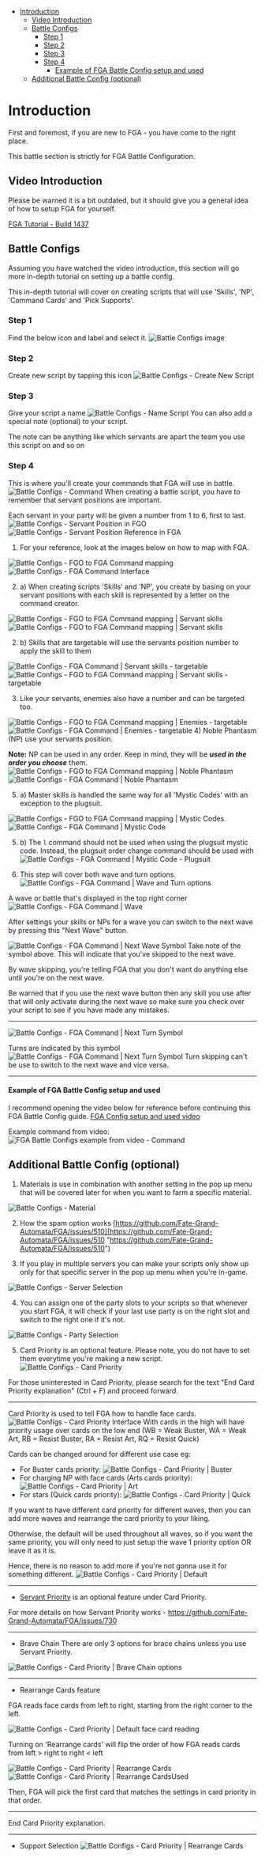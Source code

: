 - [Introduction](#introduction)
  - [Video Introduction](#video-introduction)
  - [Battle Configs](#battle-configs)
    - [Step 1](#step-1)
    - [Step 2](#step-2)
    - [Step 3](#step-3)
    - [Step 4](#step-4)
      - [Example of FGA Battle Config setup and used](#example-of-fga-battle-config-setup-and-used)
  - [Additional Battle Config (optional)](#additional-battle-config-optional)


# Introduction
First and foremost, if you are new to FGA - you have come to the right place. 

This battle section is strictly for FGA Battle Configuration. 

## Video Introduction
Please be warned it is a bit outdated, but it should give you a general idea of how to setup FGA for yourself.

<a href="https://youtube.com/watch?v=JOwupZ4W8AQ&feature=youtu.be" target="_blank"> FGA Tutorial - Build 1437 </a>

## Battle Configs
Assuming you have watched the video introduction, this section will go more in-depth tutorial on setting up a battle config.

This in-depth tutorial will cover on creating scripts that will use 'Skills', 'NP', 'Command Cards' and 'Pick Supports'.

### Step 1
Find the below icon and label and select it.
![Battle Configs image](https://cdn.discordapp.com/attachments/1127606706420068372/1127616861782147154/20230709_100604.jpg "Battle Configs")
### Step 2
Create new script by tapping this icon
![Battle Configs - Create New Script](https://cdn.discordapp.com/attachments/1127606706420068372/1127617402792837150/20230709_100808.jpg "Battle Configs - Create New Script")
### Step 3
Give your script a name
![Battle Configs - Name Script](https://cdn.discordapp.com/attachments/1127606706420068372/1127618080370073690/20230709_101031.jpg "Battle Configs - Name Script")
You can also add a special note (optional) to your script.
    
The note can be anything like which servants are apart the team you use this script on and so on

### Step 4
This is where you'll create your commands that FGA will use in battle.
![Battle Configs - Command](https://cdn.discordapp.com/attachments/1127606706420068372/1127619924370665552/20230709_101515.jpg "Command")
When creating a battle script, you have to remember that servant positions are important.

Each servant in your party will be given a number from 1 to 6, first to last.
![Battle Configs - Servant Position in FGO ](https://cdn.discordapp.com/attachments/1127606706420068372/1127622383767916625/Screenshot_20200116-225324_Video_Player.jpg "Servant Position in FGO ")
![Battle Configs - Servant Position Reference in FGA](https://cdn.discordapp.com/attachments/1127606706420068372/1127622384229306449/20230709_102808.jpg "Servant Position Reference in FGA")

1) For your reference, look at the images below on how to map with FGA.

![Battle Configs - FGO to FGA Command mapping](https://cdn.discordapp.com/attachments/1127606706420068372/1127622994605396038/20200429_183015.jpg "FGO to FGA Command mapping")
![Battle Configs - FGA Command Interface](https://cdn.discordapp.com/attachments/1127606706420068372/1127622994945130496/Screenshot_20230709-103020_FGA_CI.jpg "FGA Command Interface")

2. a) When creating scripts 'Skills' and 'NP',  you create by basing on your servant positions with each skill is represented by a letter on the command creator. 

![Battle Configs - FGO to FGA Command mapping | Servant skills](https://cdn.discordapp.com/attachments/1127606706420068372/1127625668465807371/20230709_103946.jpg "FGO to FGA Command mapping | Servant skills")
![Battle Configs - FGO to FGA Command mapping | Servant skills](https://cdn.discordapp.com/attachments/1127606706420068372/1127625668746813460/20230709_104022.jpg "FGA Command | Servant skills")

2. b) Skills that are targetable will use the servants position number to apply the skill to them

![Battle Configs - FGA Command | Servant skills - targetable](https://cdn.discordapp.com/attachments/1127606706420068372/1127627494963556362/Screenshot_20230709-104541_FGA_CI.jpg "FGA Command | Servant skills - targetable")
![Battle Configs - FGO to FGA Command mapping | Servant skills - targetable](https://cdn.discordapp.com/attachments/1127606706420068372/1127627495294894121/20230709_104707.jpg "FGO to FGA Command mapping | Servant skills - targetable")

3) Like your servants, enemies also have a number and can be targeted too.

![Battle Configs - FGO to FGA Command mapping | Enemies - targetable](https://cdn.discordapp.com/attachments/1127606706420068372/1127628553186447443/20230709_105236.jpg "FGO to FGA Command mapping | Enemies - targetable")![Battle Configs - FGA Command | Enemies - targetable](https://cdn.discordapp.com/attachments/1127606706420068372/1127628553484247100/20230709_105306.jpg "FGA Command | Enemies - targetable")
4) Noble Phantasm (NP) use your servants position. 

**Note:** NP can be used in any order. 
Keep in mind, they will be __*used in the order you choose*__ them.
![Battle Configs - FGO to FGA Command mapping | Noble Phantasm](https://cdn.discordapp.com/attachments/1127606706420068372/1127629873721135235/20230709_105703.jpg "FGO to FGA Command mapping | Noble Phantasm")
![Battle Configs - FGA Command | Noble Phantasm](https://cdn.discordapp.com/attachments/1127606706420068372/1127629874018914344/20230709_105818.jpg "FGA Command | Noble Phantasm")

5. a) Master skills is handled the same way for all 'Mystic Codes' with an exception to the plugsuit.

![Battle Configs - FGO to FGA Command mapping | Mystic Codes](https://cdn.discordapp.com/attachments/1127606706420068372/1127632299337453689/20230709_110424.jpg "FGO to FGA Command mapping | Mystic Codes")
![Battle Configs - FGA Command | Mystic Code](https://cdn.discordapp.com/attachments/1127606706420068372/1127632299568136342/20230709_110454.jpg "FGA Command | Mystic Code")

5. b)  The `l` command should not be used when using the plugsuit mystic code. Instead, the plugsuit order change command should be used with
![Battle Configs - FGA Command | Mystic Code - Plugsuit](https://cdn.discordapp.com/attachments/1127606706420068372/1127632827064778843/20230709_110918.jpg "FGA Command | Mystic Code - Plugsuit")

7. This step will cover both wave and turn options.
![Battle Configs - FGA Command | Wave and Turn options](https://cdn.discordapp.com/attachments/1127606706420068372/1127635393924300943/20230709_111920.jpg "FGA Command | Wave and Turn options")

A wave or battle that's displayed in the top right corner
![Battle Configs - FGA Command | Wave](https://cdn.discordapp.com/attachments/1127606706420068372/1127637782043566090/20230709_112240.jpg)

After settings your skills or NPs for a wave you can switch to the next wave by pressing this "Next Wave" button.

![Battle Configs - FGA Command | Next Wave Symbol](https://cdn.discordapp.com/attachments/1127606706420068372/1127642577462628433/20230709_111816.jpg "Next Wave Symbol")
Take note of the symbol above. This will indicate that you've skipped to the next wave. 

By wave skipping, you're telling FGA that you don't want do anything else until you're on the next wave. 

Be warned that if you use the next wave button then any skill you use after that will only activate during the next wave so make sure you check over your script to see if you have made any mistakes.
___
![Battle Configs - FGA Command | Next Turn Symbol](https://cdn.discordapp.com/attachments/1127606706420068372/1127644007313461249/20230709_112155.jpg "Next Turn Symbol")

Turns are indicated by this symbol
![Battle Configs - FGA Command | Next Turn Symbol](https://cdn.discordapp.com/attachments/1127606706420068372/1127644007611248680/20230709_111757.jpg "Next Turn Symbol")
Turn skipping can't be use to switch to the next wave and vice versa.
___
#### Example of FGA Battle Config setup and used
I recommend opening the video below for reference before continuing this FGA Battle Config guide.
<a href="https://youtu.be/ahY4tFEpUSg" target="_blank"> FGA Config setup and used video </a>

Example command from video:
![FGA Battle Configs example from video - Command](https://cdn.discordapp.com/attachments/1127606706420068372/1127661024938557610/20230709_124941.png "FGA Battle Configs example from video - Command")
## Additional Battle Config (optional)
1) Materials is use in combination with another setting in the pop up menu that will be covered later for when you want to farm a specific material. 

![Battle Configs - Material](https://cdn.discordapp.com/attachments/1127606706420068372/1127664742601850931/20230709_130905.jpg "Battle Configs - Material")

2) How the spam option works 
[https://github.com/Fate-Grand-Automata/FGA/issues/510](https://github.com/Fate-Grand-Automata/FGA/issues/510 "https://github.com/Fate-Grand-Automata/FGA/issues/510")

3) If you play in multiple servers you can make your scripts only show up only for that specific server in the pop up menu when you're in-game. 

![Battle Configs - Server Selection](https://cdn.discordapp.com/attachments/1127606706420068372/1127690674284798032/20230709_145949.jpg "Battle Configs - Server Selection")

4) You can assign one of the party slots to your scripts so that whenever you start FGA, it will check if your last use party is on the right slot and switch to the right one if it's not.

![Battle Configs - Party Selection](https://cdn.discordapp.com/attachments/1127606706420068372/1127690720606691338/20230709_145513.jpg "Battle Configs - Party Selection")

5) Card Priority is an optional feature. 
Please note, you do not have to set them everytime you're making a new script.
![Battle Configs - Card Priority](https://cdn.discordapp.com/attachments/1127606706420068372/1127694004822225007/20230709_151143.jpg "Battle Configs - Card Priority")

For those uninterested in Card Priority, please search for the text "End Card Priority explanation" (Ctrl + F) and proceed forward.

___
Card Priority is used to tell FGA how to handle face cards.
![Battle Configs - Card Priority Interface](https://cdn.discordapp.com/attachments/1127606706420068372/1127696989459591208/20230709_152209.jpg)
With cards in the high will have priority usage over cards on the low end (WB = Weak Buster, WA = Weak Art, RB = Resist Buster, RA = Resist Art, RQ = Resist Quick)

Cards can be changed around for different use case eg:
- For Buster cards priority: ![Battle Configs - Card Priority | Buster](https://cdn.discordapp.com/attachments/1127606706420068372/1127705166628540427/20230709_153937.jpg "Battle Configs - Card Priority | Buster")
- For charging NP with face cards (Arts cards priority):
![Battle Configs - Card Priority | Art](https://cdn.discordapp.com/attachments/1127606706420068372/1127713422881063013/20230709_154002.jpg "Battle Configs - Card Priority | Art")
- For stars (Quick cards priority): 
![Battle Configs - Card Priority | Quick](https://cdn.discordapp.com/attachments/1127606706420068372/1127713500937076927/20230709_154016.jpg "Battle Configs - Card Priority | Quick")

If you want to have different card priority for different waves, then you can add more waves and rearrange the card priority to your liking. 

Otherwise, the default will be used throughout all waves, so if you want the same priority, you will only need to just setup the wave 1 priority option OR leave it as it is. 

Hence, there is no reason to add more if you're not gonna use it for something different.
![Battle Configs - Card Priority | Default](https://cdn.discordapp.com/attachments/1127606706420068372/1127718272234696774/20230709_164455.jpg "Battle Configs - Card Priority | Default")
___

 - [Servant Priority](https://github.com/Fate-Grand-Automata/FGA/issues/730 "Servant Priority link") is an optional feature under Card Priority. 

For more details on how Servant Priority works - https://github.com/Fate-Grand-Automata/FGA/issues/730
___


- Brave Chain
There are only 3 options for brace chains unless you use Servant Priority. 

![Battle Configs - Card Priority | Brave Chain options](https://cdn.discordapp.com/attachments/1127606706420068372/1127719287168180314/20230709_165137.jpg "Battle Configs - Card Priority | Brave Chain options")
___
- Rearrange Cards feature

FGA reads face cards from left to right, starting from the right corner to the left. 

![Battle Configs - Card Priority | Default face card reading](https://cdn.discordapp.com/attachments/1127606706420068372/1127726348337696808/Untitled_design.png "Battle Configs - Card Priority | Default face card reading")

Turning on 'Rearrange cards' will flip the order of how FGA reads cards from left > right to right < left

![Battle Configs - Card Priority | Rearrange Cards](https://cdn.discordapp.com/attachments/1127606706420068372/1127720604972368032/20230709_165504.jpg "Battle Configs - Card Priority | Rearrange Cards")
![Battle Configs - Card Priority | Rearrange CardsUsed](https://cdn.discordapp.com/attachments/1127606706420068372/1127726957342232646/Untitled_design_1.png "Battle Configs - Card Priority | Rearrange Cards Used")

Then, FGA will pick the first card that matches the settings in card priority in that order.

___
End Card Priority explanation.
___

 - Support Selection
![Battle Configs - Card Priority | Rearrange Cards](https://cdn.discordapp.com/attachments/1127606706420068372/1127728473641861221/20230709_172943.jpg "Battle Configs - Card Priority | Rearrange Cards")
